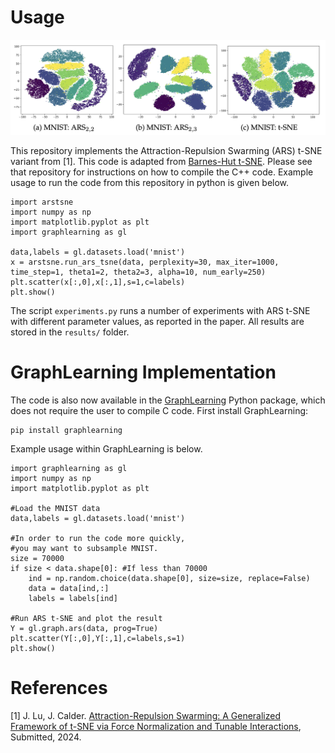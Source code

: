 # Usage #

![ARS on MNIST](https://github.com/jwcalder/AttractionRepulsionSwarming-tSNE/raw/main/images/ARS.png)

This repository implements the Attraction-Repulsion Swarming (ARS) t-SNE variant from [1]. This code is adapted from [Barnes-Hut t-SNE](https://github.com/lvdmaaten/bhtsne/tree/master). Please see that repository for instructions on how to compile the C++ code. Example usage to run the code from this repository in python is given below.

```
import arstsne
import numpy as np
import matplotlib.pyplot as plt 
import graphlearning as gl

data,labels = gl.datasets.load('mnist')
x = arstsne.run_ars_tsne(data, perplexity=30, max_iter=1000, time_step=1, theta1=2, theta2=3, alpha=10, num_early=250)
plt.scatter(x[:,0],x[:,1],s=1,c=labels)
plt.show()
```

The script `experiments.py` runs a number of experiments with ARS t-SNE with different parameter values, as reported in the paper. All results are stored in the `results/` folder. 

# GraphLearning Implementation #

The code is also now available in the [GraphLearning](https://github.com/jwcalder/GraphLearning) Python package, which does not require the user to compile C code. First install GraphLearning:

```
pip install graphlearning
```

Example usage within GraphLearning is below.

```
import graphlearning as gl 
import numpy as np
import matplotlib.pyplot as plt

#Load the MNIST data
data,labels = gl.datasets.load('mnist')

#In order to run the code more quickly, 
#you may want to subsample MNIST. 
size = 70000
if size < data.shape[0]: #If less than 70000
    ind = np.random.choice(data.shape[0], size=size, replace=False)
    data = data[ind,:]
    labels = labels[ind]

#Run ARS t-SNE and plot the result
Y = gl.graph.ars(data, prog=True)
plt.scatter(Y[:,0],Y[:,1],c=labels,s=1)
plt.show()
```

# References #

[1] J. Lu, J. Calder. [Attraction-Repulsion Swarming: A Generalized Framework of t-SNE via Force Normalization and Tunable Interactions](https://arxiv.org/abs), Submitted, 2024.

